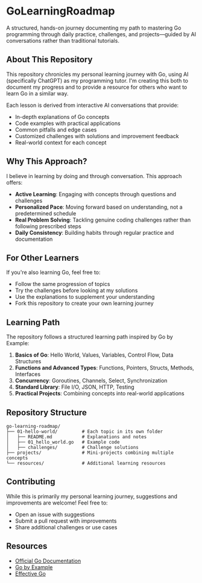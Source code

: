# GoLearningRoadmap

A structured, hands-on journey documenting my path to mastering Go programming through daily practice, challenges, and projects—guided by AI conversations rather than traditional tutorials.

## About This Repository

This repository chronicles my personal learning journey with Go, using AI (specifically ChatGPT) as my programming tutor. I'm creating this both to document my progress and to provide a resource for others who want to learn Go in a similar way.

Each lesson is derived from interactive AI conversations that provide:
- In-depth explanations of Go concepts
- Code examples with practical applications
- Common pitfalls and edge cases
- Customized challenges with solutions and improvement feedback
- Real-world context for each concept

## Why This Approach?

I believe in learning by doing and through conversation. This approach offers:
- **Active Learning**: Engaging with concepts through questions and challenges
- **Personalized Pace**: Moving forward based on understanding, not a predetermined schedule
- **Real Problem Solving**: Tackling genuine coding challenges rather than following prescribed steps
- **Daily Consistency**: Building habits through regular practice and documentation

## For Other Learners

If you're also learning Go, feel free to:
- Follow the same progression of topics
- Try the challenges before looking at my solutions
- Use the explanations to supplement your understanding
- Fork this repository to create your own learning journey

## Learning Path

The repository follows a structured learning path inspired by Go by Example:

1. **Basics of Go**: Hello World, Values, Variables, Control Flow, Data Structures
2. **Functions and Advanced Types**: Functions, Pointers, Structs, Methods, Interfaces
3. **Concurrency**: Goroutines, Channels, Select, Synchronization
4. **Standard Library**: File I/O, JSON, HTTP, Testing
5. **Practical Projects**: Combining concepts into real-world applications

## Repository Structure

```
go-learning-roadmap/
├── 01-hello-world/         # Each topic in its own folder
│   ├── README.md           # Explanations and notes
│   ├── 01_hello_world.go   # Example code
│   ├── challenges/         # Challenge solutions
├── projects/               # Mini-projects combining multiple concepts
└── resources/              # Additional learning resources
```

## Contributing

While this is primarily my personal learning journey, suggestions and improvements are welcome! Feel free to:
- Open an issue with suggestions
- Submit a pull request with improvements
- Share additional challenges or use cases

## Resources

- [Official Go Documentation](https://golang.org/doc/)
- [Go by Example](https://gobyexample.com/)
- [Effective Go](https://golang.org/doc/effective_go)
